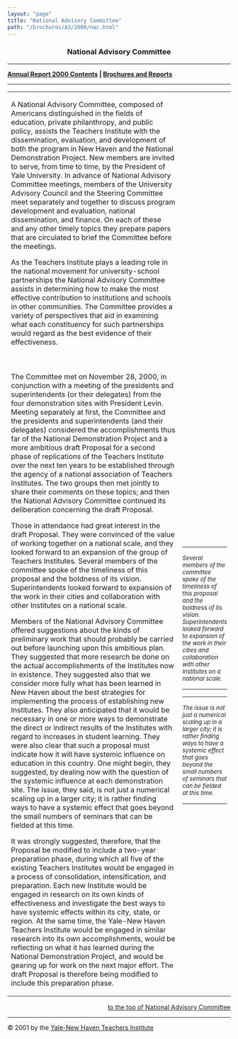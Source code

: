 ```yaml
---
layout: "page"
title: "National Advisory Committee"
path: "/brochures/A3/2000/nac.html"
---
```

<main>
<center><a name="top"></a><b><h3>National Advisory Committee</h3></b></center>
<hr/>
<b><a href="index.html">Annual Report 2000 Contents</a>
| <a href="..\..\">Brochures and Reports</a></b>
<hr/>
<table cellpadding="2">
<tbody><tr>
<td width="85%">
<p>A National Advisory Committee, composed of Americans distinguished in the fields of education, private philanthropy, and public policy, assists the Teachers Institute with the dissemination, evaluation, and development of both the program in New Haven and the National Demonstration Project. New members are invited to serve, from time to time, by the President of Yale University. In advance of National Advisory Committee meetings, members of the University Advisory Council and the Steering Committee meet separately and together to discuss program development and evaluation, national dissemination, and finance. On each of these and any other timely topics they prepare papers that are circulated to brief the Committee before the meetings.
</p>
<p>As the Teachers Institute plays a leading role in the national movement for university-school partnerships the National Advisory Committee assists in determining how to make the most effective contribution to institutions and schools in other communities. The Committee provides a variety of perspectives that aid in examining what each constituency for such partnerships would regard as the best evidence of their effectiveness.
</p>
</td>
</tr>
<tr>
<td width="85%">
<br/>
<p>The Committee met on November 28, 2000, in conjunction with a meeting of the presidents and superintendents (or their delegates) from the four demonstration sites with President Levin. Meeting separately at first, the Committee and the presidents and superintendents (and their delegates) considered the accomplishments thus far of the National Demonstration Project and a more ambitious draft Proposal for a second phase of replications of the Teachers Institute over the next ten years to be established through the agency of a national association of Teachers Institutes. The two groups then met jointly to share their comments on these topics; and then the National Advisory Committee continued its deliberation concerning the draft Proposal.
</p>
<p>Those in attendance had great interest in the draft Proposal. They were convinced of the value of working together on a national scale, and they looked forward to an expansion of the group of Teachers Institutes. Several members of the committee spoke of the timeliness of this proposal and the boldness of its vision. Superintendents looked forward to expansion of the work in their cities and collaboration with other Institutes on a national scale.
</p>
<p>Members of the National Advisory Committee offered suggestions about the kinds of preliminary work that should probably be carried out before launching upon this ambitious plan. They suggested that more research be done on the actual accomplishments of the Institutes now in existence. They suggested also that we consider more fully what has been learned in New Haven about the best strategies for implementing the process of establishing new Institutes. They also anticipated that it would be necessary in one or more ways to demonstrate the direct or indirect results of the Institutes with regard to increases in student learning. They were also clear that such a proposal must indicate how it will have systemic influence on education in this country. One might begin, they suggested, by dealing now with the question of the systemic influence at each demonstration site. The issue, they said, is not just a numerical scaling up in a larger city; it is rather finding ways to have a systemic effect that goes beyond the small numbers of seminars that can be fielded at this time.</p>
<p>It was strongly suggested, therefore, that the Proposal be modified to include a two-year preparation phase, during which all five of the existing Teachers Institutes would be engaged in a process of consolidation, intensification, and preparation. Each new Institute would be engaged in research on its own kinds of effectiveness and investigate the best ways to have systemic effects within its city, state, or region. At the same time, the Yale-New Haven Teachers Institute would be engaged in similar research into its own accomplishments, would be reflecting on what it has learned during the National Demonstration Project, and would be gearing up for work on the next major effort. The draft Proposal is therefore being modified to include this preparation phase.
</p>
</td>
<!-- 2 CALLOUTS/SIDEBARS BELOW -->
<td>
<hr/><i><font size="-1">Several members of the committee spoke of the timeliness of this proposal and the boldness of its vision. Superintendents looked forward to expansion of the work in their cities and collaboration with other Institutes on a national scale.</font></i>
<hr/>
<hr/><i><font size="-1">The issue is not just a numerical scaling up in a larger city; it is rather finding ways to have a systemic effect that goes beyond the small numbers of seminars that can be fielded at this time.</font></i>
<hr/>
</td>
</tr>
<tr>
</tr>
<tr>
</tr>
<tr>
</tr>
</tbody></table>
<div align="RIGHT"><a href="#top">to the top of National Advisory Committee</a></div>
<hr/>
© 2001 by the <a href="..\..\..\">Yale-New Haven Teachers Institute</a></main>